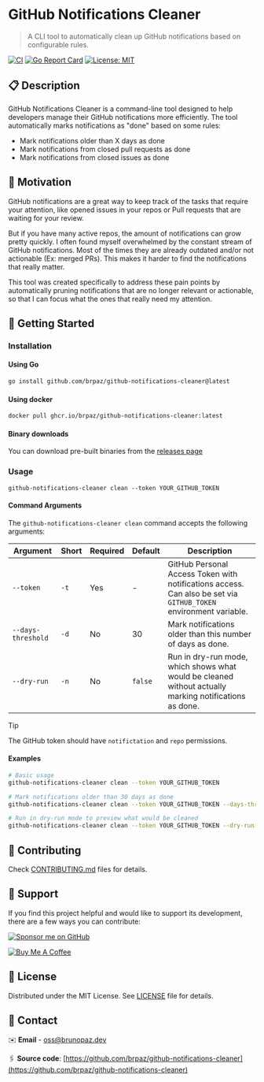 # GitHub Notifications Cleaner

> A CLI tool to automatically clean up GitHub notifications based on configurable rules.

[![CI](https://img.shields.io/github/actions/workflow/status/brpaz/github-notifications-cleaner/ci.yml?style=for-the-badge)](https://github.com/brpaz/github-notifications-cleaner/actions/workflows/ci.yml)
[![Go Report Card](https://goreportcard.com/badge/github.com/brpaz/github-notifications-cleaner?style=for-the-badge)](https://goreportcard.com/report/github.com/brpaz/github-notifications-cleaner)
[![License: MIT](https://img.shields.io/badge/License-MIT-yellow.svg?style=for-the-badge)](https://opensource.org/licenses/MIT)

## 📋 Description

GitHub Notifications Cleaner is a command-line tool designed to help developers manage their GitHub notifications more efficiently. The tool automatically marks notifications as "done" based on some rules:

- Mark notifications older than X days as done
- Mark notifications from closed pull requests as done
- Mark notifications from closed issues as done

## 🎯 Motivation

GitHub notifications are a great way to keep track of the tasks that require your attention, like opened issues in your repos or Pull requests that are waiting for your review.

But if you have many active repos, the amount of notifications can grow pretty quickly. I often found myself overwhelmed by the constant stream of GitHub notifications. Most of the times they are already outdated and/or not actionable (Ex: merged PRs). This makes it harder to find the notifications that really matter.

This tool was created specifically to address these pain points by automatically pruning notifications that are no longer relevant or actionable, so that I can focus what the ones that really need my attention.


## 🚀 Getting Started

### Installation

#### Using Go

```bash
go install github.com/brpaz/github-notifications-cleaner@latest
```

#### Using docker

```bash
docker pull ghcr.io/brpaz/github-notifications-cleaner:latest
```

#### Binary downloads

You can download pre-built binaries from the [releases page](https://github.com/brpaz/github-notifications-cleaner/releases)

### Usage

```shell
github-notifications-cleaner clean --token YOUR_GITHUB_TOKEN
```

#### Command Arguments

The `github-notifications-cleaner clean` command accepts the following arguments:

| Argument           | Short | Required | Default | Description                                                                                                      |
| ------------------ | ----- | -------- | ------- | ---------------------------------------------------------------------------------------------------------------- |
| `--token`          | `-t`  | Yes      | -       | GitHub Personal Access Token with notifications access. Can also be set via `GITHUB_TOKEN` environment variable. |
| `--days-threshold` | `-d`  | No       | 30      | Mark notifications older than this number of days as done.                                                       |
| `--dry-run`        | `-n`  | No       | `false` | Run in dry-run mode, which shows what would be cleaned without actually marking notifications as done.           |

> [!TIP]
> The GitHub token should have `notifictation` and `repo` permissions.

#### Examples

```bash
# Basic usage
github-notifications-cleaner clean --token YOUR_GITHUB_TOKEN

# Mark notifications older than 30 days as done
github-notifications-cleaner clean --token YOUR_GITHUB_TOKEN --days-threshold 30

# Run in dry-run mode to preview what would be cleaned
github-notifications-cleaner clean --token YOUR_GITHUB_TOKEN --dry-run
```

## 🤝 Contributing

Check [CONTRIBUTING.md](CONTRIBUTING.md) files for details.

## 🫶 Support

If you find this project helpful and would like to support its development, there are a few ways you can contribute:

[![Sponsor me on GitHub](https://img.shields.io/badge/Sponsor-%E2%9D%A4-%23db61a2.svg?&logo=github&logoColor=red&&style=for-the-badge&labelColor=white)](https://github.com/sponsors/brpaz)

<a href="https://www.buymeacoffee.com/Z1Bu6asGV" target="_blank"><img src="https://www.buymeacoffee.com/assets/img/custom_images/orange_img.png" alt="Buy Me A Coffee" style="height: auto !important;width: auto !important;" ></a>


## 📃 License

Distributed under the MIT License. See [LICENSE](LICENSE) file for details.

## 📩 Contact

✉️ **Email** - [oss@brunopaz.dev](oss@brunopaz.dev)

🖇️ **Source code**: [https://github.com/brpaz/github-notifications-cleaner](https://github.com/brpaz/github-notifications-cleaner)




